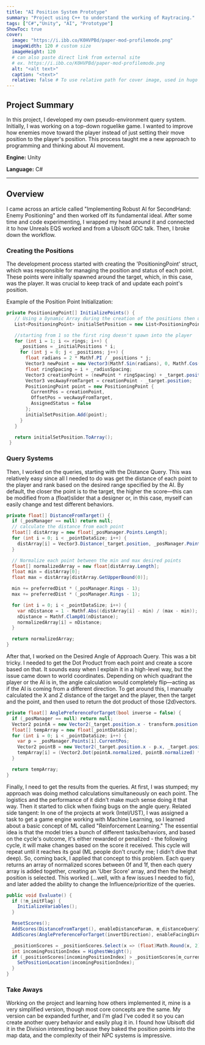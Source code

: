 ```yaml
---
title: "AI Position System Prototype"
summary: "Project using C++ to understand the working of Raytracing."
tags: ["C#","Unity", "AI", "Prototype"]
ShowToc: true
cover:
  image: "https://i.ibb.co/K0HVPBd/paper-mod-profilemode.png"
  imageWidth: 120 # custom size
  imageHeight: 120
  # can also paste direct link from external site
  # ex. https://i.ibb.co/K0HVPBd/paper-mod-profilemode.png
  alt: "<alt text>"
  caption: "<text>"
  relative: false # To use relative path for cover image, used in hugo Page-bundles
---
```


## Project Summary

In this project, I developed my own pseudo-environment query system. Initially, I was working on a top-down roguelike game. I wanted to improve how enemies move toward the player instead of just setting their move position to the player's position. This process taught me a new approach to programming and thinking about AI movement.

**Engine:** Unity

**Language:** C#



---

## Overview
I came across an article called "Implementing Robust AI for SecondHand: Enemy Positioning" and then worked off its fundamental ideal. After some time and code experimenting, I wrapped my head around it and connected it to how Unreals EQS worked and from a Ubisoft GDC talk. Then, I broke down the workflow.

### Creating the Positions
The development process started with creating the 'PositioningPoint' struct, which was responsible for managing the position and status of each point. These points were initially spawned around the target, which, in this case, was the player. It was crucial to keep track of and update each point's position.

Example of the Position Point Initialization:
```c#
private PositioningPoint[] InitializePoints() {
   // Using a Dynamic Array during the creation of the positions then using a static(sized) array
   List<PositioningPoint> initialSetPosition = new List<PositioningPoint>();

   //starting from 1 so the first ring doesn't spawn into the player
   for (int i = 1; i <= rings; i++) {
     _positions = _initialPositions * i;
     for (int j = 0; j < _positions; j++) {
       float radians = 2 * Mathf.PI / _positions * j;
       Vector3 newPoint = new Vector3(Mathf.Sin(radians), 0, Mathf.Cos(radians));
       float ringSpacing = i + _radiusSpacing;
       Vector3 creationPoint = (newPoint * ringSpacing) + _target.position;
       Vector3 vecAwayFromTarget = creationPoint - _target.position;
       PositioningPoint point = new PositioningPoint {
         CurrentPos = creationPoint,
         OffsetPos = vecAwayFromTarget,
         AssignedStatus = false
       };
       initialSetPosition.Add(point);
     }
   }

   return initialSetPosition.ToArray();
 }
```
### Query Systems
Then, I worked on the queries, starting with the Distance Query. This was relatively easy since all I needed to do was get the distance of each point to the player and rank based on the desired range specified by the AI. By default, the closer the point is to the target, the higher the score—this can be modified from a (float)slider that a designer or, in this case, myself can easily change and test different behaviors.

```c#
private float[] DistanceFromTarget() {
  if (_posManager == null) return null;
  // calculate the distance from each point
  float[] distArray = new float[_posManager.Points.Length];
  for (int i = 0; i < _pointDataSize; i++) {
    distArray[i] = Vector3.Distance(_target.position, _posManager.Points[i].CurrentPos);
  }

  // Normalize each point between the min and max desired points
  float[] normalizedArray = new float[distArray.Length];
  float min = distArray[0];
  float max = distArray[distArray.GetUpperBound(0)];

  min += preferredDist * (_posManager.Rings - 1);
  max += preferredDist * (_posManager.Rings - 1);

  for (int i = 0; i < _pointDataSize; i++) {
    var nDistance = 1 - Mathf.Abs((distArray[i] - min) / (max - min));
    nDistance = Mathf.Clamp01(nDistance);
    normalizedArray[i] = nDistance;
  }

  return normalizedArray;
}
```

After that, I worked on the Desired Angle of Approach Query. This was a bit tricky. I needed to get the Dot Product from each point and create a score based on that. It sounds easy when I explain it in a high-level way, but the issue came down to world coordinates. Depending on which quadrant the player or the AI is in, the angle calculation would completely flip—acting as if the AI is coming from a different direction. To get around this, I manually calculated the X and Z distance of the target and the player, then the target and the point, and then used to return the dot product of those (2d)vectors.

```c#
private float[] AnglePreferenceForTarget(bool inverse = false) {
  if (_posManager == null) return null;
  Vector2 pointA = new Vector2(_target.position.x - transform.position.x, _target.position.z - transform.position.z);
  float[] tempArray = new float[_pointDataSize];
  for (int i = 0; i < _pointDataSize; i++) {
    var p = _posManager.Points[i].CurrentPos;
    Vector2 pointB = new Vector2(_target.position.x - p.x, _target.position.z - p.z);
    tempArray[i] = (Vector2.Dot(pointA.normalized, pointB.normalized) * ((inverse) ? -1 : 1)) + angleTolerance;
  }

  return tempArray;
}
```

Finally, I need to get the results from the queries. At first, I was stumped; my approach was doing method calculations simultaneously on each point. The logistics and the performance of it didn't make much sense doing it that way. Then it started to click when fixing bugs on the angle query. Related side tangent: In one of the projects at work (Intel/UST), I was assigned a task to get a game engine working with Machine Learning, so I learned about a basic concept of ML called "Reinforcement Learning." The essential idea is that the model tries a bunch of different tasks/behaviors, and based on the cycle's outcome, it's either rewarded or penalized - the following cycle, it will make changes based on the score it received. This cycle will repeat until it reaches its goal (ML people don't crucify me; I didn't dive that deep). So, coming back, I applied that concept to this problem. Each query returns an array of normalized scores between 0f and 1f, then each query array is added together, creating an 'Uber Score' array, and then the height position is selected. This worked (...well, with a few issues I needed to fix), and later added the ability to change the Influence/prioritize of the queries.

```c#
public void Evaluate() {
  if (!m_initFlag) {
    InitializeVariables();
  }

  ResetScores();
  AddScores(DistanceFromTarget(), enableDistanceParam, m_distanceQueryInfluence);
  AddScores(AnglePreferenceForTarget(invertDirection), enableFacingDirectionParam, m_angleQueryInfluence);

  _positionScores = _positionScores.Select(x => (float)Math.Round(x, 2)).ToArray();
  int incomingPositionIndex = HighestWeight();
  if (_positionScores[incomingPositionIndex] > _positionScores[m_currentPositionIndex] || m_reposition) {
    SetPositionLocation(incomingPositionIndex);
  }
}
```

### Take Aways
Working on the project and learning how others implemented it, mine is a very simplified version, though most core concepts are the same. My version can be expanded further, and I'm glad I've coded it so you can create another query behavior and easily plug it in. I found how Ubisoft did it in the Division interesting because they baked the position points into the map data, and the complexity of their NPC systems is impressive.
